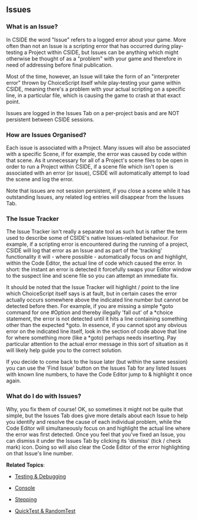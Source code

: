 ## Issues

### What is an Issue?

In CSIDE the word "Issue" refers to a logged error about your game. More often than not an Issue is a scripting error that has occurred during play-testing a Project within CSIDE, but Issues can be anything which might otherwise be thought of as a "problem" with your game and therefore in need of addressing before final publication.

Most of the time, however, an Issue will take the form of an "interpreter error" thrown by ChoiceScript itself while play-testing your game within CSIDE, meaning there's a problem with your actual scripting on a specific line, in a particular file, which is causing the game to crash at that exact point.

Issues are logged in the Issues Tab on a per-project basis and are NOT persistent between CSIDE sessions.


### How are Issues Organised?

Each issue is associated with a Project. Many issues will also be associated with a specific Scene, if for example, the error was caused by code within that scene. As it unnecessary for all of a Project's scene files to be open in order to run a Project within CSIDE, if a scene file which isn't open is associated with an error (or issue), CSIDE will automatically attempt to load the scene and log the error.

Note that issues are not session persistent, if you close a scene while it has outstanding Issues, any related log entries will disappear from the Issues Tab.


### The Issue Tracker

The Issue Tracker isn't really a separate tool as such but is rather the term used to describe some of CSIDE's native Issues-related behaviour. For example, if a scripting error is encountered during the running of a project, CSIDE will log that error as an Issue and as part of the 'tracking' functionality it will - where possible - automatically focus on and highlight, within the Code Editor, the actual line of code which caused the error. In short: the instant an error is detected it forcefully swaps your Editor window to the suspect line and scene file so you can attempt an immediate fix.

It should be noted that the Issue Tracker will highlight / point to the line which ChoiceScript itself says is at fault, but in certain cases the error actually occurs somewhere above the indicated line number but cannot be detected before then. For example, if you are missing a simple *goto command for one #Option and thereby illegally 'fall out' of a *choice statement, the error is not detected until it hits a line containing something other than the expected *goto. In essence, if you cannot spot any obvious error on the indicated line itself, look in the section of code above that line for where something more (like a *goto) perhaps needs inserting. Pay particular attention to the actual error message in this sort of situation as it will likely help guide you to the correct solution.

If you decide to come back to the Issue later (but within the same session) you can use the 'Find Issue' button on the Issues Tab for any listed Issues with known line numbers, to have the Code Editor jump to & highlight it once again.


### What do I do with Issues?

Why, you fix them of course! OK, so sometimes it might not be quite that simple, but the Issues Tab does give more details about each Issue to help you identify and resolve the cause of each individual problem, while the Code Editor will simultaneously focus on and highlight the actual line where the error was first detected. Once you feel that you've fixed an Issue, you can dismiss it under the Issues Tab by clicking its 'dismiss' (tick / check mark) icon. Doing so will also clear the Code Editor of the error highlighting on that Issue's line number.


**Related Topics**:
- [Testing & Debugging](topics/testing-and-debugging.md "Testing & Debugging")

- [Console](topics/console.md "Console")

- [Stepping](topics/stepping.md "Stepping")

- [QuickTest & RandomTest](topics/quicktest-and-randomtest.md "QuickTest & RandomTest")